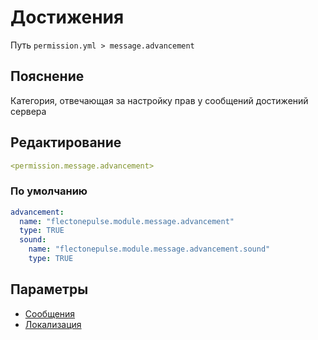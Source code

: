 # Достижения
Путь `permission.yml > message.advancement`

## Пояснение
Категория, отвечающая за настройку прав у сообщений достижений сервера

## Редактирование
```yaml
<permission.message.advancement>
```

### По умолчанию
```yaml
advancement:
  name: "flectonepulse.module.message.advancement"
  type: TRUE
  sound:
    name: "flectonepulse.module.message.advancement.sound"
    type: TRUE
```

## Параметры

- [Сообщения](/docs/message/advancement/)
- [Локализация](/docs/localizations/ru_ru/message/advancement/)

<!--@include: @/parts/permission/permissionTier3.md-->
<!--@include: @/parts/permission/sound.md-->


